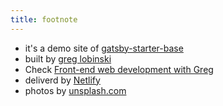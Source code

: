 ```yaml
---
title: footnote
---
```


- it's a demo site of [gatsby-starter-base](https://github.com/greglobinski/gatsby-starter-base)
- built by [greg lobinski](https://www.greglobinski.com)
- Check [Front-end web development with Greg](https://dev.greglobinski.com)
- deliverd by [Netlify](https://www.netlify.com/)
- photos by [unsplash.com](https://unsplash.com)
